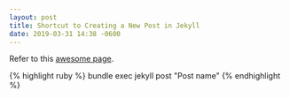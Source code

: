 ```yaml
---
layout: post
title: Shortcut to Creating a New Post in Jekyll
date: 2019-03-31 14:38 -0600
---
```


Refer to this [awesome page][awesome-page].

{% highlight ruby %}
bundle exec jekyll post "Post name"
{% endhighlight %}


[awesome-page]: https://github.com/jekyll/jekyll-compose
